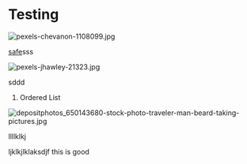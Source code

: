 # Testing
![pexels-chevanon-1108099.jpg](https://docs-api.cloudlabs.ai/repos/raw.githubusercontent.com/Rabin-spektra/New-Repos/main/492098nJ5KqRF/images/pexels-chevanon-1108099.jpg)

[safe](https://docs-api.cloudlabs.ai/repos/raw.githubusercontent.com/Rabin-spektra/New-Repos/main/492098nJ5KqRF/files/safe.txt)sss

![pexels-jhawley-21323.jpg](https://docs-api.cloudlabs.ai/repos/raw.githubusercontent.com/Rabin-spektra/New-Repos/main/492098nJ5KqRF/images/pexels-jhawley-21323.jpg)

<validation step="0f647715-eecc-499a-83a0-6f626138af08" />
sddd

1. Ordered List

![depositphotos_650143680-stock-photo-traveler-man-beard-taking-pictures.jpg](https://docs-api.cloudlabs.ai/repos/raw.githubusercontent.com/Rabin-spektra/New-Repos/main/492098nJ5KqRF/images/depositphotos_650143680-stock-photo-traveler-man-beard-taking-pictures.jpg)

<question source="labguidepage002TZ967JfN" />
<grouped-questions source="labguidepage002xY9Xzpmk" />
llllklkj

ljklkjlklaksdjf
this is good